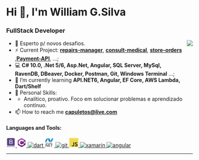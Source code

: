 ###
<h1 align="left">Hi 👋, I'm William G.Silva</h1>
<h3 align="left">FullStack Developer</h3>
<!--👨🏻‍💻 FullStack Developer 👨🏻‍💻-->  

<img align="right" height="80" src="https://github.com/wayou/t-rex-runner/blob/gh-pages/assets/screenshot.gif"/>

- 🚀 Esperto p/ novos desafios.   
- ⚡ Current Project: <a href="https://github.com/William-io/repairs-manage" target="_blank"><b>repairs-manager</b></a>, <a href="https://github.com/William-io/consult-medical" target="_blank" target="_blank"><b>consult-medical</b></a>, <a href="https://github.com/William-io/store-orders" target="_blank"><b>store-orders</b></a> ,<a href="https://github.com/William-io/Payment" target="_blank"><b>Payment-API</b></a>,  ...; <!--Trabalho atual-->
- 💻 **C# 10.0, .Net 5/6, Asp.Net, Angular, SQL Server, MySql, RavenDB, DBeaver, Docker, Postman, Git, Windows Terminal** ...;  <!--tecnologia atual-->
- 📘 I’m currently learning **API.NET6, Angular, EF Core, AWS Lambda, Dart/Shelf <!--UIKit, React, TypeScript, Context/Forms,-->**    
- 💬 Personal Skills: 
- - Analítico, proativo. Foco em solucionar problemas e aprendizado contínuo. 
- 📫 How to reach me **capuletos@live.com**  

<!--<a href="https://www.linkedin.com/in/william-io/" target="_blank"> <img src="https://img.shields.io/badge/linkedin-%230077B5.svg?&style=for-the-badge&logo=linkedin&logoColor=white" /></a>](url)-->



<h4 align="left">Languages and Tools:</h4>
<p align="left"> <a href="https://getbootstrap.com" target="_blank"> <img src="https://raw.githubusercontent.com/devicons/devicon/master/icons/bootstrap/bootstrap-plain-wordmark.svg" alt="bootstrap" width="25" height="25"/> </a> <a href="https://www.w3schools.com/cs/" target="_blank"> <img src="https://raw.githubusercontent.com/devicons/devicon/master/icons/csharp/csharp-original.svg" alt="csharp" width="25" height="25"/> </a> <a href="https://dart.dev" target="_blank"> <img src="https://www.vectorlogo.zone/logos/dartlang/dartlang-icon.svg" alt="dart" width="25" height="25"/> </a> <a href="https://dotnet.microsoft.com/" target="_blank"> <img src="https://raw.githubusercontent.com/devicons/devicon/master/icons/dot-net/dot-net-original-wordmark.svg" alt="dotnet" width="25" height="25"/> </a> <a href="https://git-scm.com/" target="_blank"> <img src="https://www.vectorlogo.zone/logos/git-scm/git-scm-icon.svg" alt="git" width="25" height="25"/> </a> <a href="https://developer.mozilla.org/en-US/docs/Web/JavaScript" target="_blank"> <img src="https://raw.githubusercontent.com/devicons/devicon/master/icons/javascript/javascript-original.svg" alt="javascript" width="25" height="25"/> </a> 
<a href="https://dotnet.microsoft.com/apps/xamarin" target="_blank"> <img src="https://raw.githubusercontent.com/detain/svg-logos/780f25886640cef088af994181646db2f6b1a3f8/svg/xamarin.svg" alt="xamarin" width="25" height="25"/> </a> 
<a href="https://angular.io" target="_blank"> <img src="https://angular.io/assets/images/logos/angular/angular.svg" alt="angular" width="25" height="25"/> </a></p>

---


<!--### my Stats
![Anurag's GitHub stats](https://github-readme-stats.vercel.app/api?username=William-io&show_icons=true)-->




